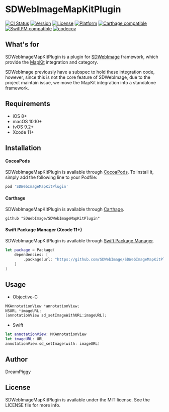# SDWebImageMapKitPlugin

[![CI Status](https://img.shields.io/travis/SDWebImage/SDWebImageMapKitPlugin.svg?style=flat)](https://travis-ci.org/SDWebImage/SDWebImageMapKitPlugin)
[![Version](https://img.shields.io/cocoapods/v/SDWebImageMapKitPlugin.svg?style=flat)](https://cocoapods.org/pods/SDWebImageMapKitPlugin)
[![License](https://img.shields.io/cocoapods/l/SDWebImageMapKitPlugin.svg?style=flat)](https://cocoapods.org/pods/SDWebImageMapKitPlugin)
[![Platform](https://img.shields.io/cocoapods/p/SDWebImageMapKitPlugin.svg?style=flat)](https://cocoapods.org/pods/SDWebImageMapKitPlugin)
[![Carthage compatible](https://img.shields.io/badge/Carthage-compatible-brightgreen.svg?style=flat)](https://github.com/SDWebImage/SDWebImageMapKitPlugin)
[![SwiftPM compatible](https://img.shields.io/badge/SwiftPM-compatible-brightgreen.svg?style=flat)](https://swift.org/package-manager/)
[![codecov](https://codecov.io/gh/SDWebImage/SDWebImageMapKitPlugin/branch/master/graph/badge.svg)](https://codecov.io/gh/SDWebImage/SDWebImageMapKitPlugin)

## What's for
SDWebImageMapKitPlugin is a plugin for [SDWebImage](https://github.com/rs/SDWebImage/) framework, which provide the [MapKit](https://developer.apple.com/documentation/mapkit) integration and category.

SDWebImage previously have a subspec to hold these integration code, however, since this is not the core feature of SDWebImage, due to the project maintain issue, we move the MapKit integration into a standalone framework.

## Requirements

+ iOS 8+
+ macOS 10.10+
+ tvOS 9.2+
+ Xcode 11+

## Installation

#### CocoaPods

SDWebImageMapKitPlugin is available through [CocoaPods](https://cocoapods.org). To install
it, simply add the following line to your Podfile:

```ruby
pod 'SDWebImageMapKitPlugin'
```

#### Carthage

SDWebImageMapKitPlugin is available through [Carthage](https://github.com/Carthage/Carthage).

```
github "SDWebImage/SDWebImageMapKitPlugin"
```

#### Swift Package Manager (Xcode 11+)

SDWebImageMapKitPlugin is available through [Swift Package Manager](https://swift.org/package-manager).

```swift
let package = Package(
    dependencies: [
        .package(url: "https://github.com/SDWebImage/SDWebImageMapKitPlugin.git", from: "0.1")
    ]
)
```

## Usage

+ Objective-C

```objective-c
MKAnnotationView *annotationView;
NSURL *imageURL;
[annotationView sd_setImageWithURL:imageURL];
```

+ Swift

```swift
let annotationView: MKAnnotationView
let imageURL: URL
annotationView.sd_setImage(with: imageURL)
```

## Author

DreamPiggy

## License

SDWebImageMapKitPlugin is available under the MIT license. See the LICENSE file for more info.

